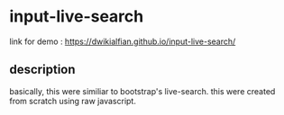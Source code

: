 # input-live-search
link for demo : https://dwikialfian.github.io/input-live-search/

## description
basically, this were similiar to bootstrap's live-search. this were created from scratch using raw javascript.